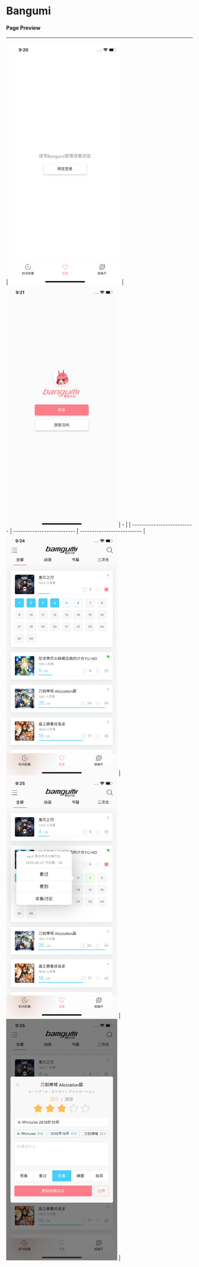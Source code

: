 # Bangumi

#### Page Preview

---
| <img src="./preview/home_1.png" width="300" alt="home_1" /> | <img src="./preview/login.png" width="300" alt="login" /> | - |
| -------------------------- | -------------------------- | -------------------------- | <img src="./preview/home_2.png" width="300" alt="home_2" /> | <img src="./preview/home_3.png" width="300" alt="home_3" /> | <img src="./preview/home_4.png" width="300" alt="home_4" /> |
